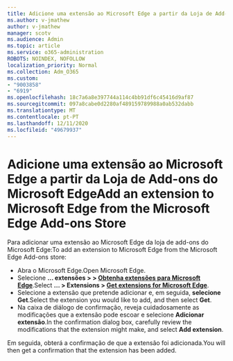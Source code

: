 ```yaml
---
title: Adicione uma extensão ao Microsoft Edge a partir da Loja de Add-ons do Microsoft Edge
ms.author: v-jmathew
author: v-jmathew
manager: scotv
ms.audience: Admin
ms.topic: article
ms.service: o365-administration
ROBOTS: NOINDEX, NOFOLLOW
localization_priority: Normal
ms.collection: Adm_O365
ms.custom:
- "9003858"
- "6919"
ms.openlocfilehash: 18c7a6a8e397744a114c4bb91df6c45416d9af87
ms.sourcegitcommit: 097a8cabe0d2280af489159789988a0ab532dabb
ms.translationtype: MT
ms.contentlocale: pt-PT
ms.lasthandoff: 12/11/2020
ms.locfileid: "49679937"
---
```

# <a name="add-an-extension-to-microsoft-edge-from-the-microsoft-edge-add-ons-store"></a><span data-ttu-id="8271a-102">Adicione uma extensão ao Microsoft Edge a partir da Loja de Add-ons do Microsoft Edge</span><span class="sxs-lookup"><span data-stu-id="8271a-102">Add an extension to Microsoft Edge from the Microsoft Edge Add-ons Store</span></span>

<span data-ttu-id="8271a-103">Para adicionar uma extensão ao Microsoft Edge da loja de add-ons do Microsoft Edge:</span><span class="sxs-lookup"><span data-stu-id="8271a-103">To add an extension to Microsoft Edge from the Microsoft Edge Add-ons store:</span></span>

- <span data-ttu-id="8271a-104">Abra o Microsoft Edge.</span><span class="sxs-lookup"><span data-stu-id="8271a-104">Open Microsoft Edge.</span></span>
- <span data-ttu-id="8271a-105">Selecione **... extensões > > [Obtenha extensões para Microsoft Edge](https://go.microsoft.com/fwlink/?linkid=2136408)**.</span><span class="sxs-lookup"><span data-stu-id="8271a-105">Select **... > Extensions > [Get extensions for Microsoft Edge](https://go.microsoft.com/fwlink/?linkid=2136408)**.</span></span>
- <span data-ttu-id="8271a-106">Selecione a extensão que pretende adicionar e, em seguida, **selecione Get**.</span><span class="sxs-lookup"><span data-stu-id="8271a-106">Select the extension you would like to add, and then select **Get**.</span></span>
- <span data-ttu-id="8271a-107">Na caixa de diálogo de confirmação, reveja cuidadosamente as modificações que a extensão pode escoar e selecione **Adicionar extensão**.</span><span class="sxs-lookup"><span data-stu-id="8271a-107">In the confirmation dialog box, carefully review the modifications that the extension might make, and select **Add extension**.</span></span>

<span data-ttu-id="8271a-108">Em seguida, obterá a confirmação de que a extensão foi adicionada.</span><span class="sxs-lookup"><span data-stu-id="8271a-108">You will then get a confirmation that the extension has been added.</span></span>
